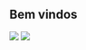 ## Bem vindos

![](https://media1.tenor.com/m/nVRF8PPKZQwAAAAd/ohhh-shit-a-rat-dance.gif)
![](https://media1.tenor.com/m/iYTspjL0rhIAAAAd/rat-dance.gif)
